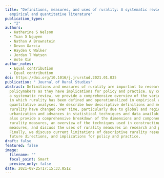 ```yaml
---
title: "Definitions, measures, and uses of rurality: A systematic review of the
  empirical and quantitative literature"
publication_types:
  - "2"
authors:
  - Katherine S Nelson
  - Tuan D Nguyen
  - Nathan A Brownstein
  - Devon Garcia
  - Hayden C Walker
  - Jordan T Watson
  - Aote Xin
author_notes:
  - Equal contribution
  - Equal contribution
doi: https://doi.org/10.1016/j.jrurstud.2021.01.035
publication: " Journal of Rural Studies"
abstract: Definitions and measures of rurality are important to researchers and
  policymakers as they have implications for policy and practice. By conducting
  a systematic review, we provide a comprehensive overview of the various ways
  in which rurality has been defined and operationalized in empirical and
  quantitative analyses. We describe how descriptive definitions and measures of
  rurality have changed over time, particularly due to global and regional
  urbanization and advances in statistical techniques and data availability. We
  also provide a comprehensive breakdown of the dimensions and components of
  rurality measures, an overview of the techniques used in constructing rurality
  measures, and discuss the uses of rurality measures in research and policy.
  Finally, we discuss current limitations of descriptive rurality research,
  future directions, and implications for policy and practice.
draft: false
featured: false
image:
  filename: ""
  focal_point: Smart
  preview_only: false
date: 2021-08-25T17:15:33.851Z
---
```

